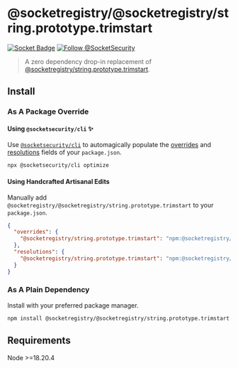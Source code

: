 # @socketregistry/@socketregistry/string.prototype.trimstart

[![Socket Badge](https://socket.dev/api/badge/npm/package/@socketregistry/@socketregistry/string.prototype.trimstart)](https://socket.dev/npm/package/@socketregistry/@socketregistry/string.prototype.trimstart)
[![Follow @SocketSecurity](https://img.shields.io/twitter/follow/SocketSecurity?style=social)](https://twitter.com/SocketSecurity)

> A zero dependency drop-in replacement of
> [@socketregistry/string.prototype.trimstart](https://www.npmjs.com/package/@socketregistry/string.prototype.trimstart).

## Install

### As A Package Override

#### Using `@socketsecurity/cli` :sparkles:

Use [`@socketsecurity/cli`](https://www.npmjs.com/package/@socketsecurity/cli)
to automagically populate the
[overrides](https://docs.npmjs.com/cli/v9/configuring-npm/package-json#overrides)
and [resolutions](https://yarnpkg.com/configuration/manifest#resolutions) fields
of your `package.json`.

```sh
npx @socketsecurity/cli optimize
```

#### Using Handcrafted Artisanal Edits

Manually add `@socketregistry/@socketregistry/string.prototype.trimstart` to
your `package.json`.

```json
{
  "overrides": {
    "@socketregistry/string.prototype.trimstart": "npm:@socketregistry/@socketregistry/string.prototype.trimstart@^1"
  },
  "resolutions": {
    "@socketregistry/string.prototype.trimstart": "npm:@socketregistry/@socketregistry/string.prototype.trimstart@^1"
  }
}
```

### As A Plain Dependency

Install with your preferred package manager.

```sh
npm install @socketregistry/@socketregistry/string.prototype.trimstart
```

## Requirements

Node &gt;=18.20.4
